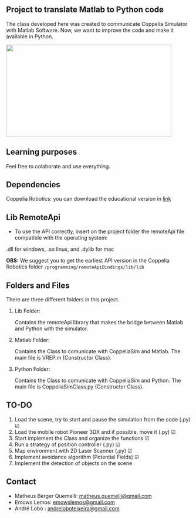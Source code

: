 ## Project to translate Matlab to Python code

The class developed here was created to communicate
Coppelia Simulator with Matlab Software. Now, we
want to improve the code and make it available in Python.

<img src="https://media.giphy.com/media/UuZMcNDe2mhHvPrUNF/giphy.gif" height="250" width="450">

## Learning purposes

Feel free to colaborate and use everything.


## Dependencies

Coppelia Robotics: you can download the educational version in [link](https://coppeliarobotics.com/downloads)

## Lib RemoteApi

- To use the API correctly, insert on the project folder the remoteApi file compatible with the operating system: 

.dll for windows, .so linux, and .dylib for mac

**OBS:** We suggest you to get the earliest API version in the Coppelia Robotics folder `/programming/remoteApiBindings/lib/lib`

## Folders and Files

There are three different folders in this project.

1. Lib Folder:

    Contains the remoteApi library that makes the bridge between Matlab and Python with the simulator.

2. Matlab Folder:

    Contains the Class to comunicate with CoppeliaSim and Matlab. The main file is VREP.m (Constructor Class).

3. Python Folder:

    Contains the Class to comunicate with CoppeliaSim and Python. The main file is CoppeliaSimClass.py (Constructor Class).

## TO-DO

1. Load the scene, try to start and pause the simulation from the code (.py) ☑
2. Load the mobile robot Pioneer 3DX and if possible, move it (.py) ☑
3. Start implement the Class and organize the functions ☑
4. Run a strategy of position controller (.py) ☑
5. Map environment with 2D Laser Scanner (.py) ☑
6. Implement avoidance algorithm (Potential Fields) ☑
7. Implement the detection of objects on the scene

## Contact

- Matheus Berger Quemelli: matheus.quemelli@gmail.com
- Emows Lemos: emowslemos@gmail.com
- André Lobo : andreloboteixeira@gmail.com